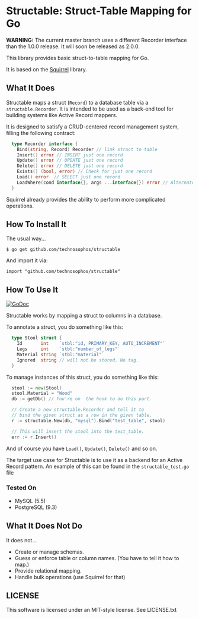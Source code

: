 # Structable: Struct-Table Mapping for Go

**WARNING:** The current master branch uses a different Recorder
interface than the 1.0.0 release. It will soon be released as 2.0.0.

This library provides basic struct-to-table mapping for Go.

It is based on the [Squirrel](https://github.com/lann/squirrel) library.

## What It Does

Structable maps a struct (`Record`) to a database table via a
`structable.Recorder`. It is intended to be used as a back-end tool for
building systems like Active Record mappers.

It is designed to satisfy a CRUD-centered record management system,
filling the following contract:

```go
  type Recorder interface {
    Bind(string, Record) Recorder // link struct to table
    Insert() error // INSERT just one record
    Update() error // UPDATE just one record
    Delete() error // DELETE just one record
    Exists() (bool, error) // Check for just one record
    Load() error  // SELECT just one record
    LoadWhere(cond interface{}, args ...interface{}) error // Alternate Load()
  }
```

Squirrel already provides the ability to perform more complicated
operations.

## How To Install It

The usual way...

```
$ go get github.com/technosophos/structable
```

And import it via:

```
import "github.com/technosophos/structable"
```

## How To Use It

[![GoDoc](https://godoc.org/github.com/technosophos/structable?status.png)](https://godoc.org/github.com/technosophos/structable)

Structable works by mapping a struct to columns in a database.

To annotate a struct, you do something like this:

```go
  type Stool struct {
    Id		 int	`stbl:"id, PRIMARY_KEY, AUTO_INCREMENT"`
    Legs	 int    `stbl:"number_of_legs"`
    Material string `stbl:"material"`
    Ignored  string // will not be stored. No tag.
  }
```

To manage instances of this struct, you do something like this:

```go
  stool := new(Stool)
  stool.Material = "Wood"
  db := getDb() // You're on  the hook to do this part.

  // Create a new structable.Recorder and tell it to
  // bind the given struct as a row in the given table.
  r := structable.New(db, "mysql").Bind("test_table", stool)

  // This will insert the stool into the test_table.
  err := r.Insert()
```

And of course you have `Load()`, `Update()`, `Delete()` and so on.

The target use case for Structable is to use it as a backend for an
Active Record pattern. An example of this can be found in the
`structable_test.go` file

### Tested On

- MySQL (5.5)
- PostgreSQL (9.3)

## What It Does Not Do

It does not...

* Create or manage schemas.
* Guess or enforce table or column names. (You have to tell it how to
  map.)
* Provide relational mapping.
* Handle bulk operations (use Squirrel for that)

## LICENSE

This software is licensed under an MIT-style license. See LICENSE.txt
